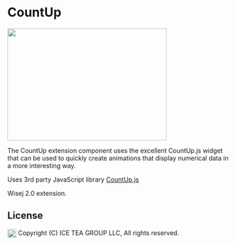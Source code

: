 CountUp
====

<img src="https://raw.githubusercontent.com/iceteagroup/wisej-extensions/master/Support/Images/CountUp.png" width="358" height="252">

The CountUp extension component uses the excellent CountUp.js widget that can be used to quickly create animations that display numerical data in a more interesting way.

Uses 3rd party JavaScript library [CountUp.js](http://inorganik.github.io/countUp.js/)

Wisej 2.0 extension.

License
-------
<img src="http://iceteagroup.com/wp-content/uploads/2017/01/Square-64x64-trasp.png" height="20" align="top"> Copyright (C) ICE TEA GROUP LLC, All rights reserved.

